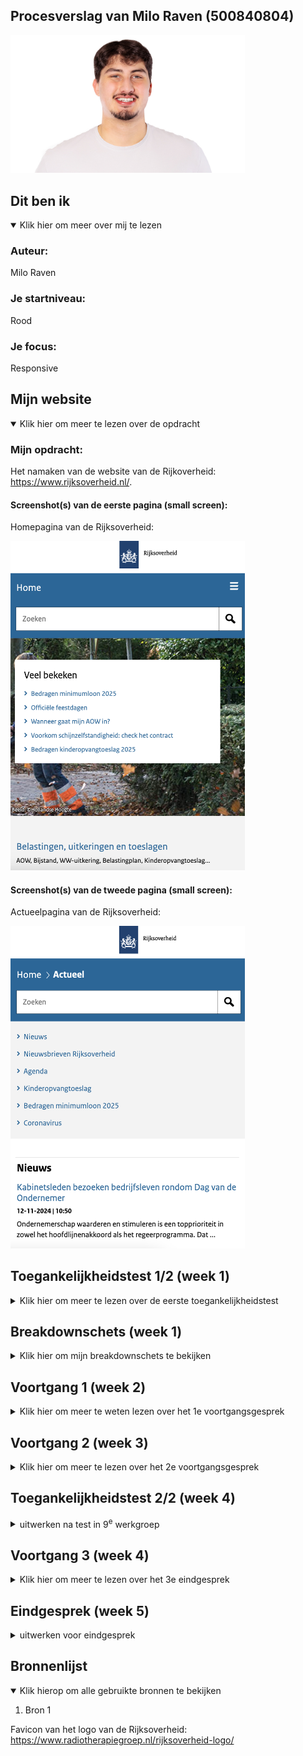 ## Procesverslag van Milo Raven (500840804)

<img src="readme-images/foto-van-milo.png" width="375px" alt="Foto van Milo Ravenß">

## Dit ben ik

<details open>

<summary>Klik hier om meer over mij te lezen</summary>

### Auteur:

Milo Raven

### Je startniveau:

Rood

### Je focus:

Responsive

</details>

## Mijn website

<details open>

<summary>Klik hier om meer te lezen over de opdracht</summary>

### Mijn opdracht:

Het namaken van de website van de Rijkoverheid: https://www.rijksoverheid.nl/.

#### Screenshot(s) van de eerste pagina (small screen): 

Homepagina van de Rijksoverheid:

<img src="readme-images/screenshot-van-homepagina.png" width="375px" alt="Homepagina van de Rijksoverheid">

#### Screenshot(s) van de tweede pagina (small screen):

Actueelpagina van de Rijksoverheid:

<img src="readme-images/screenshot-van-actueelpagina.png" width="375px" alt="Actueelpagina van de Rijksoverheid">

</details>

## Toegankelijkheidstest 1/2 (week 1)

<details>

<summary>Klik hier om meer te lezen over de eerste toegankelijkheidstest</summary>

### Inleiding

Ik heb een toegankelijkheidstest uitgevoerd op de website Rijksoverheid.nl. Het doel van de test was om te beoordelen hoe goed de website werkt voor verschillende doelgroepen, zoals mensen die afhankelijk zijn van een screenreader, mensen met kleurenblindheid, en gebruikers die specifieke visuele en bewegingsinstellingen nodig hebben. Daarnaast heb ik de website vergeleken met Tiptopwasenstrijkservice.nl om een breder perspectief te krijgen op toegankelijkheid. In deze README staan mijn bevindingen en aanbevelingen.

### Bevindingen van de voiceovertest

Ik heb getest hoe een screenreader de website voorleest. Hierbij keek ik naar de structuur, navigatie en labels van interactieve elementen.

De koppenstructuur van de website is duidelijk en logisch. De belangrijkste onderdelen, zoals "Veel bekeken" en het menu, worden correct aangekondigd door de screenreader. Door het gebruik van ARIA-landmarks, zoals `role="main"` en `role="navigation"`, kan ik eenvoudig naar verschillende secties springen, zoals de navigatiebalk en de hoofdinhoud.

De knoppen en links hebben duidelijke en beschrijvende labels, bijvoorbeeld "Bedragen kinderopvangtoeslag 2025", waardoor ik direct begrijp wat ik kan verwachten. Ook de zoekbalk en andere formulieren werken goed, omdat deze correct gelabeld zijn.

De website scoort hoog op toegankelijkheid voor screenreaders. Dankzij de ARIA-landmarks en goede structuur kan ik de site eenvoudig gebruiken. Een kleine verbetering zou zijn om foutmeldingen in formulieren iets gedetailleerder te maken, zodat gebruikers meteen weten wat ze moeten corrigeren.

### WCAG checklist

Ik heb de WCAG-checklist twee keer ingevuld: één keer voor Rijksoverheid.nl en één keer voor Tiptopwasenstrijkservice.nl. Dit gaf me een goed beeld van hoe deze websites presteren op het gebied van toegankelijkheid.

<img src="readme-images/foto-1.JPG" width="375px" alt="Foto 1">

<img src="readme-images/foto-2.JPG" width="375px" alt="Foto 2">

<img src="readme-images/foto-3.JPG" width="375px" alt="Foto 3">

<img src="readme-images/foto-4.JPG" width="375px" alt="Foto 4">

<img src="readme-images/foto-5.JPG" width="375px" alt="Foto 5">

Rijksoverheid.nl voldoet aan bijna alle richtlijnen in de checklist. De website heeft een sterke structuur, goed contrast en beschrijvende labels. Daarentegen scoorde Tiptopwasenstrijkservice.nl op veel punten slecht. De website mist een logische koppenstructuur, heeft slecht contrast en gebruikt geen correcte HTML-elementen. Dit benadrukt hoe belangrijk het is om toegankelijkheid vanaf het begin in het ontwerpproces mee te nemen.

### Kleurenblindtest
Ik heb getest hoe de website eruitziet voor mensen met Protanopia (roodblindheid), Deuteranopia (groenblindheid), Tritanopia (blauwblindheid) en Achromatopsia (volledige kleurenblindheid).

<img src="readme-images/kleurenblind-test.png" style="width: 100%;" alt="De Rijksoverheid webpagina in een kleurenblindsimulatie">

Bij Protanopia en Deuteranopia zijn rode en groene tinten moeilijk te onderscheiden. Het blauwe menu blijft duidelijk zichtbaar, maar als ik bijvoorbeeld een rode accentkleur zou gebruiken, is die niet te zien. Bij Tritanopia verdwijnen blauwe tinten, wat het menu minder opvallend maakt. Bij Achromatopsia is alles grijs, en zonder extra visuele cues, zoals onderstreping of iconen, zijn links moeilijk te herkennen.

De website werkt redelijk goed voor kleurenblinde gebruikers, maar kan verbeteren door meer visuele elementen toe te voegen, zoals iconen naast kleur of onderstreping bij links.

### Dark/lighttest, increase contrast en reduce motion test

Ik heb gekeken hoe de website reageert op instellingen zoals donkere modus, verhoogd contrast en het verminderen van bewegingseffecten.

De website reageert niet op deze instellingen. Wanneer ik de donkere modus inschakel, verandert er niets aan de kleuren. Ook bij verhoogd contrast gebeurt er niets. Bij reduce motion blijven animaties of bewegingen hetzelfde.

Hier is veel ruimte voor verbetering. Door de website aan te passen aan deze gebruikersvoorkeuren kan de ervaring voor visueel beperkte gebruikers en mensen met gevoeligheid voor beweging flink verbeteren.

### Conclusie en ontwerpadvies

Ik vind dat Rijksoverheid.nl een goede basis heeft voor toegankelijkheid, vooral bij het gebruik van screenreaders en de algemene structuur. Toch zijn er verbeterpunten, vooral op het gebied van kleur en gebruikersvoorkeuren.

1. **Kleurgebruik:** Voeg meer visuele elementen toe, zoals onderstreping bij links en iconen naast kleurgecodeerde knoppen.
2. **Dark mode:** Implementeer een donkere modus voor visueel comfort in omgevingen met weinig licht.
3. **Contrast:** Zorg dat de website reageert op verhoogde contrastinstellingen om de leesbaarheid te verbeteren.
4. **Reduce motion:** Voeg ondersteuning toe om animaties te minimaliseren of uit te schakelen voor mensen die gevoelig zijn voor beweging.
5. **Formulieren:** Maak foutmeldingen gedetailleerder en geef duidelijke instructies, zoals "Gebruik alleen cijfers bij het invullen van dit veld."

Door deze verbeteringen kan de website niet alleen voldoen aan de richtlijnen, maar ook een inclusieve ervaring bieden aan een breder publiek.

</details>

## Breakdownschets (week 1)

<details>

<summary>Klik hier om mijn breakdownschets te bekijken</summary>

### Breakdown van de twee pagina's: 

De breakdown van de twee pagina's:

<img src="readme-images/breakdown-van-homepagina.jpg" width="375px" alt="Breakdownschets van de homepagina van de Rijksoverheid">

<img src="readme-images/breakdown-van-actueelpagina.jpg" width="375px" alt="Breakdownschets van de actueelpagina van de Rijksoverheid">

### Dynamisch deel: 

De breakdown van een dynamisch deel:

<img src="readme-images/dynamische-schets-een.png" width="375px" alt="Breakdown van een dynamisch deel">

### Nog een dynamisch deel: 

De breakdown van nog een dynamisch deel:

<img src="readme-images/dynamisch-scherm-twee.jpg" width="375px" alt="Breakdown van nog een dynamisch deel">

</details>

## Voortgang 1 (week 2)

<details>

<summary>Klik hier om meer te weten lezen over het 1e voortgangsgesprek</summary>

### Stand van zaken

Het proces verloopt soepel. Helaas kon ik vanwege privéredenen en het vinden van een stage niet altijd bij de lessen aanwezig zijn, maar uiteindelijk is alles goed gekomen. De HTML is volledig afgerond en het procesverslag is up-to-date in de README-file. Daarnaast ben ik ook al begonnen met het experimenteren in CSS om verdere vooruitgang te boeken.

De website en een deel van de code:

<img src="readme-images/deel-van-de-website.png" width="375px" alt="Screenshot van een deel van de website">

<img src="readme-images/deel-van-de-code.png" width="375px" alt="Screenshot van een deel van de code">

### Agenda voor meeting

Tijdens de groepssessie hebben we de agenda gericht op het verbeteren van CSS en het bespreken van individuele uitdagingen. Dit gaf ons de mogelijkheid om van elkaar te leren en concrete verbeterpunten te vinden. Het was waardevol om te zien hoe iedereen zijn eigen inzichten inbracht en oplossingen aandroeg.

### Verslag van meeting

We hebben concrete verbeteringen besproken, zoals het optimaliseren van sections (geen sections binnen sections), en het gebruik van H2-tags bij onduidelijke onderdelen, eventueel met onzichtbare H2's of aria-labels voor betere toegankelijkheid met screenreaders. Verder is het belangrijk om een eigen font te kiezen en niet te blijven bij standaardfonts zoals Verdana. Voor de structuur van artikelen werd geadviseerd om een lijst te maken, zodat screenreaders het aantal items duidelijk kunnen lezen. Tot slot hebben we besproken om bij media queries eerst voor mobiel te ontwerpen en vanuit daar verder te bouwen, waarbij we niet gebonden blijven aan specifieke schermformaten maar kijken naar wat visueel goed werkt.

</details>

## Voortgang 2 (week 3)

<details>
<summary>Klik hier om meer te lezen over het 2e voortgangsgesprek</summary>

### Stand van zaken

Tijdens dit gesprek waren we slechts met zijn tweeën, maar dat heeft me niet tegengehouden om veel te leren. Ik liep vast met het responsive maken van mijn header. In de les heeft Sanne dit duidelijk uitgelegd en zelfs de code hiervoor opgestuurd. Dit heeft enorm geholpen, en ik denk dat mijn project nu zo goed als klaar is.

Helina was al bijna klaar met haar project, omdat ze haar gesprek eerder gepland had. Dat gaf me de kans om veel inspiratie uit haar werk te halen en inzicht te krijgen in hoe ik mijn project verder kon verbeteren. Dit vond ik erg waardevol.

### Vooruitgang

Dankzij de hulp van Sanne en de inspiratie van Helina ben ik flink vooruitgegaan. De header is nu volledig responsive, en ik heb geleerd hoe ik mijn CSS efficiënter kan maken. Dit zal ik ook toepassen op andere delen van mijn project. Daarnaast heb ik de README verder bijgewerkt met de laatste wijzigingen.

Een screenshot van de responsive heade op mobiel en desktop:

<img src="readme-images/header-op-mobiel.png" width="375px" alt="Screenshot van de responsive header op mobiel">

<img src="readme-images/header-op-desktop.png" width="375px" alt="Screenshot van de responsive header op mobiel">

### Belangrijke inzichten

1. **Responsive header:** Het probleem dat heel moeilijk was leek na een uitleg ineens heel makkelijk. Ik heb hier echt zoveel aan gehad. 
2. **Feedback van Helina:** Haar gestructureerde aanpak inspireerde me om mijn project overzichtelijker te maken en me beter te focussen op toegankelijkheid.

### Agenda voor de volgende stappen

- Toepassen van de verbeteringen uit deze sessie op andere onderdelen van de website.
- Testen van de toegankelijkheid van de site met een screenreader.
- Beginnen met het schrijven van het definitieve procesverslag en voorbereiden op het laatste voortgangsgesprek.

</details>

## Toegankelijkheidstest 2/2 (week 4)

<details>
  <summary>uitwerken na test in 9<sup>e</sup> werkgroep</summary>

  ### Bevindingen
  Lijst met je bevindingen die in de test naar voren kwamen (geef ook aan wat er verbeterd is):

</details>





## Voortgang 3 (week 4)

<details>
  <summary>Klik hier om meer te lezen over het 3e eindgesprek</summary>

  ### Stand van zaken

  Het derde gesprek was eigenlijk een eindgesprek. Omdat ik een voortgangsgesprek had gemist, werd dit gesprek ook benut om terug te kijken. Waar anderen soms gespannen waren, voelde ik me best relaxt. Ik kon nog veel vragen stellen, wat me nuttige inzichten gaf over hoe ik de laatste fase kan benaderen.

  Ik heb al een groot deel afgerond, maar er zijn nog verbeterpunten. Zo moet mijn tweede pagina nog complexer worden en zijn er op codeniveau punten die ik kan optimaliseren. Ook bleek mijn JavaScript-interactie nog niet voldoende, dus die ga ik aanpakken.

  ### Bevindingen en actiepunten

  - **Tweede pagina:** Ik ga een interactieve kaart implementeren om de functionaliteit te vergroten.
  - **Videocarousel:** Er komt een videocarousel die toegankelijk moet zijn met toetsenbordnavigatie (pijltjestoetsen), wat een uitdagende klus wordt in JavaScript.
  - **Sections:** Onnodige sections kunnen worden verwijderd om de structuur te vereenvoudigen.
  - **Links in artikelen:** Linkjes moeten in een `<article>`-element worden geplaatst voor een betere semantische opbouw.
  - **ARIA-labels:** Het gebruik van ARIA-labels wordt verminderd waar deze overbodig zijn.
  - **HTML-correcties:** Sommige elementen hebben een verkeerde naamgeving en moeten worden aangepast.
  - **Toegankelijkheid:** Contrast en algemene toegankelijkheid moeten worden gecontroleerd en verbeterd.

  ### Planning

  Met deze verbeterpunten in gedachten, plan ik de volgende stappen:
  1. De tweede pagina verder ontwikkelen, inclusief de interactieve kaart.
  2. De videocarousel bouwen met JavaScript, met focus op toegankelijkheid.
  3. De bestaande structuur optimaliseren door overbodige sections en ARIA-labels te verwijderen.
  4. Toegankelijkheidstests uitvoeren om contrast en gebruiksvriendelijkheid te verbeteren.

  ### Visuele voorbeelden van de voortgang

  Een voorbeeld van mijn interactieve kaart:

  <img src="readme-images/interactieve-kaart.png" width="375px" alt="Interactieve kaart voorbeeld">

  Een overzicht van de huidige videocarousel:

  <img src="readme-images/image-carousel.png" width="375px" alt="Screenshot van de videocarousel">
  
</details>

## Eindgesprek (week 5)

<details>
  <summary>uitwerken voor eindgesprek</summary>

  ### Je uitkomst - karakteristiek screenshots:
  <img src="readme-images/dummy-plaatje.jpg" width="375px" alt="uitomst opdracht 1">


  ### Dit ging goed/Heb ik geleerd: 
  Korte omschrijving met plaatjes

  <img src="readme-images/dummy-plaatje.jpg" width="375px" alt="top">


  ### Dit was lastig/Is niet gelukt:
  Korte omschrijving met plaatjes

  <img src="readme-images/dummy-plaatje.jpg" width="375px" alt="bummer">
</details>





## Bronnenlijst

<details open>

<summary>Klik hierop om alle gebruikte bronnen te bekijken</summary>

1. Bron 1

Favicon van het logo van de Rijksoverheid: https://www.radiotherapiegroep.nl/rijksoverheid-logo/

</details>